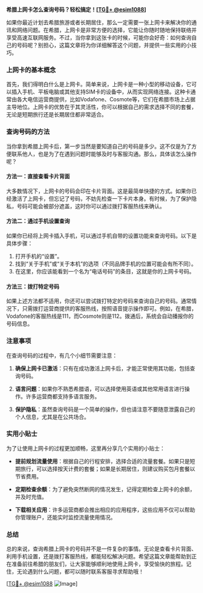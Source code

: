 **希腊上网卡怎么查询号码？轻松搞定！[[TG💪+ @esim1088](https://t.me/s/esim1088)]**

如果你最近计划去希腊旅游或者长期居住，那么一定需要一张上网卡来解决你的通讯和网络问题。在希腊，上网卡是非常方便的选择，它能让你随时随地保持联络并享受高速互联网服务。不过，当你拿到这张卡的时候，可能你会好奇：如何查询自己的号码呢？别担心，这篇文章将为你详细解答这个问题，并提供一些实用的小技巧。

### 上网卡的基本概念

首先，我们得明白什么是上网卡。简单来说，上网卡是一种小型的移动设备，它可以插入手机、平板电脑或其他支持SIM卡的设备中，从而实现网络连接。这种卡通常由各大电信运营商提供，比如Vodafone、Cosmote等，它们在希腊市场上占据主导地位。上网卡的优势在于其灵活性，你可以根据自己的需求选择不同的套餐，无论是短期旅行还是长期居住都非常适合。

### 查询号码的方法

当你拿到希腊上网卡后，第一步当然是要知道自己的号码是多少。这不仅是为了方便联系他人，也是为了在遇到问题时能够及时与客服沟通。那么，具体该怎么操作呢？

#### 方法一：直接查看卡片背面
大多数情况下，上网卡的号码会印在卡片背面。这是最简单快捷的方式。如果你已经激活了上网卡，但忘记了号码，不妨先检查一下卡片本身。有时候，为了保护隐私，号码可能会被部分遮盖，这时你可以通过拨打客服热线来确认。

#### 方法二：通过手机设置查询
如果你已经将上网卡插入手机，可以通过手机自带的设置功能来查询号码。以下是具体步骤：
1. 打开手机的“设置”。
2. 找到“关于手机”或“关于本机”的选项（不同品牌手机的位置可能会有所不同）。
3. 在这里，你应该能看到一个名为“电话号码”的条目，这就是你的上网卡号码。

#### 方法三：拨打特定号码
如果上述方法都不适用，你还可以尝试拨打特定的号码来查询自己的号码。通常情况下，只需拨打运营商提供的客服热线，按照语音提示操作即可。例如，在希腊，Vodafone的客服热线是111，而Cosmote则是112。拨通后，系统会自动播报你的号码信息。

### 注意事项

在查询号码的过程中，有几个小细节需要注意：

1. **确保上网卡已激活**：只有在成功激活上网卡后，才能正常使用其功能，包括查询号码。
   
2. **语言问题**：如果你不熟悉希腊语，可以选择使用英语或其他常用语言进行操作。许多运营商都支持多语言服务。

3. **保护隐私**：虽然查询号码是一个简单的操作，但也请注意不要随意泄露自己的个人信息，尤其是在公共场合。

### 实用小贴士

为了让使用上网卡的过程更加顺畅，这里再分享几个实用的小贴士：

- **提前规划流量使用**：根据自己的行程安排，选择合适的流量套餐。如果只是短期旅行，可以选择按天计费的套餐；如果是长期居住，则建议购买包月套餐以节省费用。
  
- **定期检查余额**：为了避免突然断网的情况发生，记得定期检查上网卡的余额，并及时充值。

- **下载相关应用**：许多运营商都会推出相应的应用程序，这些应用不仅可以帮助你管理账户，还能实时监控流量使用情况。

### 总结

总的来说，查询希腊上网卡的号码并不是一件复杂的事情。无论是查看卡片背面、利用手机设置，还是拨打客服热线，都能轻松解决问题。希望这篇文章能帮助到正在准备前往希腊的朋友们，让大家能够顺利地使用上网卡，享受愉快的旅程。记住，无论遇到什么问题，都可以随时联系客服寻求帮助哦！

[[TG💪+ @esim1088](https://t.me/s/esim1088) ![Image](https://i.postimg.cc/4NQfJmqS/Snipaste-2025-05-13-00-14-12.png)]